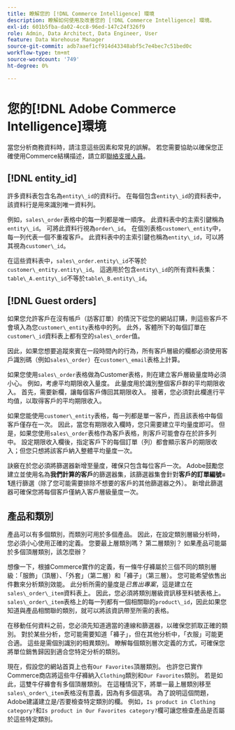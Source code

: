 ```yaml
---
title: 瞭解您的 [!DNL Commerce Intelligence] 環境
description: 瞭解如何使用及改善您的 [!DNL Commerce Intelligence] 環境。
exl-id: 601b5fba-da02-4cc8-96ed-147c24f326f9
role: Admin, Data Architect, Data Engineer, User
feature: Data Warehouse Manager
source-git-commit: adb7aaef1cf914d43348abf5c7e4bec7c51bed0c
workflow-type: tm+mt
source-wordcount: '749'
ht-degree: 0%

---
```


# 您的[!DNL Adobe Commerce Intelligence]環境

當您分析商務資料時，請注意這些因素和常見的誤解。 若您需要協助以確保您正確使用Commerce結構描述，請立即[聯絡支援人員](https://experienceleague.adobe.com/docs/commerce-knowledge-base/kb/troubleshooting/miscellaneous/mbi-service-policies.html?lang=zh-Hant)。

## [!DNL entity\_id]

許多資料表包含名為`entity\_id`的資料行。 在每個包含`entity\_id`的資料表中，該資料行是用來識別唯一資料列。

例如，`sales\_order`表格中的每一列都是唯一順序。 此資料表中的主索引鍵稱為`entity\_id`。 可將此資料行視為`order\_id`。 在個別表格`customer\_entity`中，每一列代表一個不重複客戶。 此資料表中的主索引鍵也稱為`entity\_id`，可以將其視為`customer\_id`。

在這些資料表中，`sales\_order.entity\_id`不等於`customer\_entity.entity\_id`。 這適用於包含`entity\_id`的所有資料表集： `table\_A.entity\_id`不等於`table\_B.entity\_id`。

## [!DNL Guest orders]

如果您允許客戶在沒有帳戶（訪客訂單）的情況下從您的網站訂購，則這些客戶不會填入為您`customer\_entity`表格中的列。 此外，客體所下的每個訂單在`customer\_id`資料表上都有空的`sales\_order`值。

因此，如果您想要追蹤來賓在一段時間內的行為，所有客戶層級的欄都必須使用客戶識別碼（例如`sales\_order`）在`customer\_email`表格上計算。

如果您使用`sales\_order`表格做為Customer表格，則在建立客戶層級量度時必須小心。 例如，考慮平均期限收入量度。 此量度用於識別整個客戶群的平均期限收入。 首先，需要新欄，讓每個客戶傳回其期限收入。 接著，您必須對此欄進行平均值，以取得客戶的平均期限收入。

如果您能使用`customer\_entity`表格，每一列都是單一客戶，而且該表格中每個客戶僅存在一次。 因此，當您有期限收入欄時，您只需要建立平均量度即可。 但是，如果您使用`sales\_order`表格作為客戶表格，則客戶可能會存在於許多列中。 設定期限收入欄後，指定客戶下的每個訂單（列）都會顯示客戶的期限收入；但您只想將該客戶納入整體平均量度一次。

訣竅在於您必須將篩選器新增至量度，確保只包含每位客戶一次。 Adobe鼓勵您建立並使用名為&#x200B;**我們計算的客戶**&#x200B;的篩選器集，該篩選器集會針對&#x200B;**客戶的訂單編號= 1**&#x200B;進行篩選（除了您可能需要排除不想要的客戶的其他篩選器之外）。 新增此篩選器可確保您將每個客戶僅納入客戶層級量度一次。

## 產品和類別

產品可以有多個類別，而類別可用於多個產品。 因此，在設定類別層級分析時，您必須小心使用正確的定義。 您要最上層類別嗎？ 第二層類別？ 如果產品可能屬於多個頂層類別，該怎麼辦？

想像一下，根據Commerce實作的定義，有一條牛仔褲屬於三個不同的類別層級：「服飾」（頂層）、「外套」（第二層）和「褲子」（第三層）。 您可能希望依售出件數來分析類別效能。 此分析所需的量度是&#x200B;_已售出專案_，這是建立在`sales\_order\_item`資料表上。 因此，您必須將類別層級資訊移至料號表格上。 `sales\_order\_item`表格上的每一列都有一個相關聯的`product\_id`，因此如果您知道與產品相關聯的類別，就可以將該資訊帶至所需的表格。

在移動任何資料之前，您必須先知道適當的連線和篩選器，以確保您抓取正確的類別。 對於某些分析，您可能需要知道「褲子」，但在其他分析中，「衣服」可能更合適。 這些是需個別識別的相異類別。 瞭解每個類別層次定義的方式，可確保您將單位銷售歸因到適合您特定分析的類別。

現在，假設您的網站首頁上也有`Our Favorites`頂層類別。 也許您已實作Commerce商店將這些牛仔褲納入`Clothing`類別和`Our Favorites`類別。 若是如此，這雙牛仔褲會有多個頂層類別。 在這種情況下，將單一最上層類別移至`sales\_order\_item`表格沒有意義，因為有多個選項。 為了說明這個問題，Adobe建議建立是/否要檢查特定類別的欄。 例如，`Is product in Clothing category?`和`Is product in Our Favorites category?`欄可讓您檢查產品是否屬於這些特定類別。
